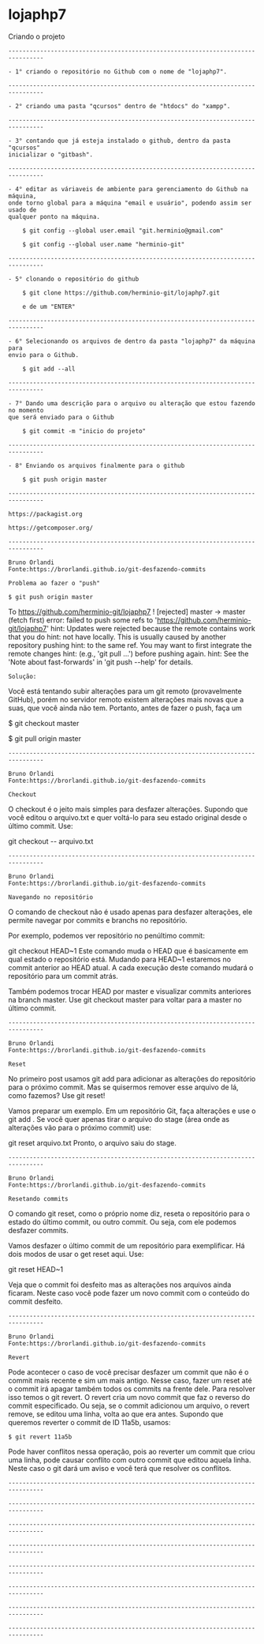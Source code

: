 # lojaphp7

Criando o projeto

	--------------------------------------------------------------------------------
	
	- 1° criando o repositório no Github com o nome de "lojaphp7".
	
	--------------------------------------------------------------------------------
	
	- 2° criando uma pasta "qcursos" dentro de "htdocs" do "xampp".
	
	--------------------------------------------------------------------------------
	
	- 3° contando que já esteja instalado o github, dentro da pasta "qcursos" 
	inicializar o "gitbash".
	
	--------------------------------------------------------------------------------
	
	- 4° editar as váriaveis de ambiente para gerenciamento do Github na máquina,
	onde torno global para a máquina "email e usuário", podendo assim ser usado de
	qualquer ponto na máquina.
		
		$ git config --global user.email "git.herminio@gmail.com"

		$ git config --global user.name "herminio-git"
		
	--------------------------------------------------------------------------------
    
	- 5° clonando o repositório do github
		
		$ git clone https://github.com/herminio-git/lojaphp7.git
		
		e de um "ENTER" 
		
	--------------------------------------------------------------------------------
	
	- 6° Selecionando os arquivos de dentro da pasta "lojaphp7" da máquina para 
	envio para o Github.

		$ git add --all
		
	--------------------------------------------------------------------------------

	- 7° Dando uma descrição para o arquivo ou alteração que estou fazendo no momento
	que será enviado para o Github 

		$ git commit -m "inicio do projeto"	
		
	--------------------------------------------------------------------------------

	- 8° Enviando os arquivos finalmente para o github

		$ git push origin master	
		
	--------------------------------------------------------------------------------

	https://packagist.org
	
	https://getcomposer.org/
	
	--------------------------------------------------------------------------------
    
	Bruno Orlandi
	Fonte:https://brorlandi.github.io/git-desfazendo-commits
	
	Problema ao fazer o "push" 
	
	$ git push origin master
To https://github.com/herminio-git/lojaphp7
 ! [rejected]        master -> master (fetch first)
error: failed to push some refs to 'https://github.com/herminio-git/lojaphp7'
hint: Updates were rejected because the remote contains work that you do
hint: not have locally. This is usually caused by another repository pushing
hint: to the same ref. You may want to first integrate the remote changes
hint: (e.g., 'git pull ...') before pushing again.
hint: See the 'Note about fast-forwards' in 'git push --help' for details.

	Solução:

Você está tentando subir alterações para um git remoto (provavelmente GitHub),
 porém no servidor remoto existem alterações mais novas que a suas,
 que você ainda não tem. Portanto, antes de fazer o push, faça um

$ git checkout master

$ git pull origin master

	--------------------------------------------------------------------------------
    
	Bruno Orlandi
	Fonte:https://brorlandi.github.io/git-desfazendo-commits
		
	Checkout

O checkout é o jeito mais simples para desfazer alterações. 
Supondo que você editou o arquivo.txt e quer voltá-lo 
para seu estado original desde o último commit. Use:

git checkout -- arquivo.txt

	--------------------------------------------------------------------------------
    
	Bruno Orlandi
	Fonte:https://brorlandi.github.io/git-desfazendo-commits
		
	Navegando no repositório
	
O comando de checkout não é usado apenas para desfazer alterações, ele permite navegar
 por commits e branchs no repositório.

Por exemplo, podemos ver repositório no penúltimo commit:

git checkout HEAD~1
Este comando muda o HEAD que é basicamente em qual estado o repositório está. 
Mudando para HEAD~1 estaremos no commit anterior ao HEAD atual. 
A cada execução deste comando mudará o repositório para um commit atrás.

Também podemos trocar HEAD por master e visualizar commits anteriores na 
branch master. Use git checkout master para voltar para a master no último commit.

	--------------------------------------------------------------------------------
    
	Bruno Orlandi
	Fonte:https://brorlandi.github.io/git-desfazendo-commits
		
	Reset

No primeiro post usamos git add para adicionar as alterações do repositório para o próximo commit. Mas se quisermos remover esse arquivo de lá, como fazemos? Use git reset!

Vamos preparar um exemplo. Em um repositório Git, faça alterações e use o git add . Se você quer apenas tirar o arquivo do stage (área onde as alterações vão para o próximo commit) use:

git reset arquivo.txt
Pronto, o arquivo saiu do stage.

	--------------------------------------------------------------------------------
    
	Bruno Orlandi
	Fonte:https://brorlandi.github.io/git-desfazendo-commits
		
	Resetando commits

O comando git reset, como o próprio nome diz, reseta o repositório para 
o estado do último commit, ou outro commit. Ou seja, com ele podemos desfazer commits.

Vamos desfazer o último commit de um repositório para exemplificar. 
Há dois modos de usar o get reset aqui. Use:

git reset HEAD~1

Veja que o commit foi desfeito mas as alterações nos arquivos ainda ficaram. Neste caso você pode fazer um novo commit com o conteúdo do commit desfeito.

	--------------------------------------------------------------------------------
    
	Bruno Orlandi
	Fonte:https://brorlandi.github.io/git-desfazendo-commits
		
	Revert

Pode acontecer o caso de você precisar desfazer um commit que não é o commit 
mais recente e sim um mais antigo. 
Nesse caso, fazer um reset até o commit irá apagar também todos 
os commits na frente dele. Para resolver isso temos o git revert. 
O revert cria um novo commit que faz o reverso do commit especificado. 
Ou seja, se o commit adicionou um arquivo, o revert remove, se editou uma linha, 
volta ao que era antes. Supondo que queremos reverter o commit de ID 11a5b, usamos:


	$ git revert 11a5b

Pode haver conflitos nessa operação, pois ao reverter um commit que criou uma linha,
 pode causar conflito com outro commit que editou aquela linha. 
 Neste caso o git dará um aviso e você terá que resolver os conflitos.
 
	--------------------------------------------------------------------------------

	--------------------------------------------------------------------------------

	--------------------------------------------------------------------------------

	--------------------------------------------------------------------------------

	--------------------------------------------------------------------------------

	--------------------------------------------------------------------------------

	--------------------------------------------------------------------------------

	--------------------------------------------------------------------------------	
		